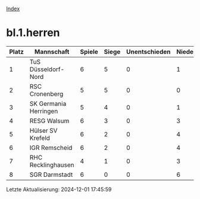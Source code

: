 [Index](./README.md)

# bl.1.herren

| Platz |  Mannschaft |  Spiele |  Siege |  Unentschieden |  Niederlagen |  Tore |  Differenz |  Punkte | 
| --- |  --- |  --- |  --- |  --- |  --- |  --- |  --- |  --- |  
|  1 |   TuS Düsseldorf-Nord |   6 |   5 |   0 |   1 |   39:16 |   23 |   16 |  
|  2 |   RSC Cronenberg |   5 |   5 |   0 |   0 |   27:12 |   15 |   13 |  
|  3 |   SK Germania Herringen |   5 |   4 |   0 |   1 |   43:13 |   30 |   12 |  
|  4 |   RESG Walsum |   6 |   3 |   0 |   3 |   24:25 |   -1 |   9 |  
|  5 |   Hülser SV Krefeld |   6 |   2 |   0 |   4 |   19:27 |   -8 |   7 |  
|  6 |   IGR Remscheid |   6 |   2 |   0 |   4 |   23:33 |   -10 |   6 |  
|  7 |   RHC Recklinghausen |   4 |   1 |   0 |   3 |   14:24 |   -10 |   2 |  
|  8 |   SGR Darmstadt |   6 |   0 |   0 |   6 |   7:46 |   -39 |   1 |  


Letzte Aktualisierung: 2024-12-01 17:45:59